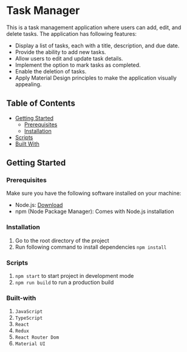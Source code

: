 # Task Manager

This is a task management application where users can add, edit,
and delete tasks. The application has following features:
- Display a list of tasks, each with a title, description, and due date.
- Provide the ability to add new tasks.
- Allow users to edit and update task details.
- Implement the option to mark tasks as completed.
- Enable the deletion of tasks.
- Apply Material Design principles to make the application visually appealing.

## Table of Contents

- [Getting Started](#getting-started)
  - [Prerequisites](#prerequisites)
  - [Installation](#installation)
- [Scripts](#scripts)
- [Built With](#built-with)

## Getting Started

### Prerequisites

Make sure you have the following software installed on your machine:

- Node.js: [Download](https://nodejs.org/)
- npm (Node Package Manager): Comes with Node.js installation

### Installation

1. Go to the root directory of the project
2. Run following command to install dependencies
   `npm install`

### Scripts

1. `npm start` to start project in development mode
2. `npm run build` to run a production build

### Built-with

1. `JavaScript`
2. `TypeScript`
3. `React`
4. `Redux`
5. `React Router Dom`
6. `Material UI`
